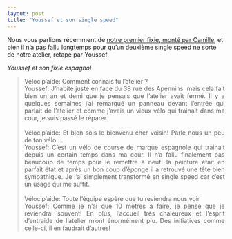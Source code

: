 ```yaml
---
layout: post
title: "Youssef et son single speed"
---
```



Nous vous parlions récemment de [notre premier fixie, monté par Camille](26/camille-et-son-fixie/index.html), et bien il n’a pas fallu longtemps pour qu’un deuxième single speed ne sorte de notre atelier, retapé par Youssef.

*Youssef et son fixie espagnol*

<blockquote style="text-align: justify;">Vélocip’aide: Comment connais tu l’atelier ?<br/>
Youssef: J’habite juste en face du 38 rue des Apennins  mais cela fait bien un an et demi que je pensais que l’atelier avait fermé. Il y a quelques semaines j’ai remarqué un panneau devant l’entrée qui parlait de l’atelier et comme j’avais un vieux vélo qui trainait dans ma cour, je suis passé le réparer.
<br/><br/>
Vélocip’aide: Et bien sois le bienvenu cher voisin! Parle nous un peu de ton vélo …<br/>
Youssef: C’est un vélo de course de marque espagnole qui trainait depuis un certain temps dans ma cour. Il n’a fallu finalement pas beaucoup de temps pour le remettre à neuf: la peinture était en parfait état et après un bon coup d’éponge il a retrouvé une tête bien sympathique. Je l’ai simplement transformé en single speed car c’est un usage qui me suffit.
<br/><br/>
Vélocip’aide: Toute l’équipe espère que tu reviendra nous voir<br/>
Youssef: Comme je n’ai que 10 mètres à faire, je pense que je reviendrai souvent! En plus, l’accueil très chaleureux et l’esprit d’entraide de l’atelier m’ont énormément plu. Des initiatives comme celle-ci, il en faudrait d’autres!
</blockquote>
